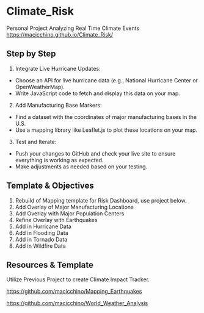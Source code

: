 # Climate_Risk
Personal Project Analyzing Real Time Climate Events
https://macicchino.github.io/Climate_Risk/

## Step by Step

1. Integrate Live Hurricane Updates:
  - Choose an API for live hurricane data (e.g., National Hurricane Center or OpenWeatherMap).
  - Write JavaScript code to fetch and display this data on your map.
2. Add Manufacturing Base Markers:
  - Find a dataset with the coordinates of major manufacturing bases in the U.S.
  - Use a mapping library like Leaflet.js to plot these locations on your map.
3. Test and Iterate:
  - Push your changes to GitHub and check your live site to ensure everything is working as expected.
  - Make adjustments as needed based on your testing.

## Template & Objectives

1. Rebuild of Mapping template for Risk Dashboard, use project below.
2. Add Overlay of Major Manufacturing Locations
3. Add Overlay with Major Population Centers 
4. Refine Overlay with Earthquakes
5. Add in Hurricane Data
6. Add in Flooding Data
7. Add in Tornado Data 
8. Add in Wildfire Data


## Resources & Template

Utilize Previous Project to create Climate Impact Tracker. 

https://github.com/macicchino/Mapping_Earthquakes

https://github.com/macicchino/World_Weather_Analysis
